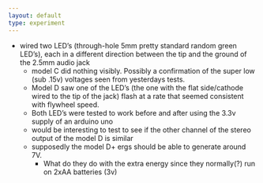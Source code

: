 ```yaml
---
layout: default
type: experiment
---
```

- wired two LED’s (through-hole 5mm pretty standard random green LED’s), each in a different direction between the tip and the ground of the 2.5mm audio jack
	- model C did nothing visibly. Possibly a confirmation of the super low (sub .15v) voltages seen from yesterdays tests.
	- Model D saw one of the LED’s (the one with the flat side/cathode wired to the tip of the jack) flash at a rate that seemed consistent with flywheel speed. 
	- Both LED’s were tested to work before and after using the 3.3v supply of an arduino uno
	- would be interesting to test to see if the other channel of the stereo output of the model D is similar
	- supposedly the model D+ ergs should be able to generate around 7V.
		- What do they do with the extra energy since they normally(?) run on 2xAA batteries (3v)